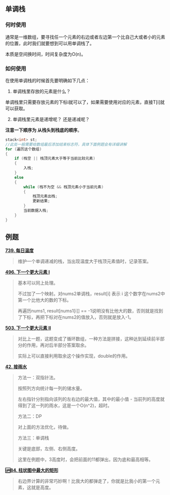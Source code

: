 ## 单调栈
### 何时使用

通常是一维数组，要寻找任一个元素的右边或者左边第一个比自己大或者小的元素的位置，此时我们就要想到可以用单调栈了。

本质是空间换时间，时间复杂度为O(n)。

### 如何使用

在使用单调栈的时候首先要明确如下几点：

1. 单调栈里存放的元素是什么？

单调栈里只需要存放元素的下标i就可以了，如果需要使用对应的元素，直接T[i]就可以获取。

2. 单调栈里元素是递增呢？ 还是递减呢？

**注意一下顺序为 从栈头到栈底的顺序**。

```cpp
stack<int> st;
//此处一般需要给数组最后添加结束标志符，具体下面例题会有详细讲解
for (遍历这个数组)
{
	if (栈空 || 栈顶元素大于等于当前比较元素)
	{
		入栈;
	}
	else
	{
		while (栈不为空 && 栈顶元素小于当前元素)
		{
			栈顶元素出栈;
			更新结果;
		}
		当前数据入栈;
	}
}

```

## 例题

**[739. 每日温度](https://leetcode.cn/problems/daily-temperatures/description/)**

> 维护一个单调递减的栈，当出现温度大于栈顶元素值时，记录答案。

**[496. 下一个更大元素 I](https://leetcode.cn/problems/next-greater-element-i/description/)**

> 基本可以同上处理。
>
> 不过加了一个映射。对nums2单调栈，result[i] 表示 i 这个数字在nums2中第一个比他大的数的下标。
>
> 再遍历nums1, result[nums1[i]] == -1说明没有比他大的数，否则就是找到了下标，再把下标对在nums2的值放入，否则就是放入-1。

**[503. 下一个更大元素 II](https://leetcode.cn/problems/next-greater-element-ii/description/)**

> 对比上一题，这题变成了循环数组，一种方法是拼接，这种达到延续前半部分的作用，再对后半部分答案取余。
>
> 实际上可以直接利用取余这个操作实现，double的作用。

**[42. 接雨水](https://leetcode.cn/problems/trapping-rain-water/description/)**

> 方法一：双指针法。
>
> 按照列方向统计每一列的储水量。
>
> 左右指针分别指向该列的左右边的最大值，其中的最小值 - 当前列的高度就得到了这一列的雨水，这是一个O(n^2)，超时。
>
> 方法二：DP
>
> 对上面的方法优化，待做。
>
> 方法三：单调栈
>
> 关键是底部，左侧、右侧高度。
>
> 这里在例题中，3高度时，会把前面的11都弹出，因为底和最高相等。

**[🆙84. 柱状图中最大的矩形](https://leetcode.cn/problems/largest-rectangle-in-histogram/description/)**

> 右边界计算的非常巧妙啊！比我大的都弹走了，你就是比我小的第一个元素，这就是高度。

